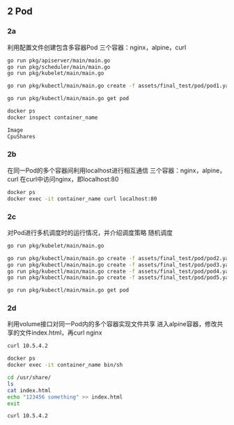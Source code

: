 ## 2   Pod

### 2a
利⽤配置⽂件创建包含多容器Pod
三个容器：nginx，alpine，curl

```bash
go run pkg/apiserver/main/main.go
go run pkg/scheduler/main/main.go
go run pkg/kubelet/main/main.go

go run pkg/kubectl/main/main.go create -f assets/final_test/pod/pod1.yaml

go run pkg/kubectl/main/main.go get pod

docker ps
docker inspect container_name

Image
CpuShares

```

### 2b
在同⼀Pod的多个容器间利⽤localhost进⾏相互通信
三个容器：nginx，alpine，curl
在curl中访问nginx，即localhost:80

```bash
docker ps
docker exec -it container_name curl localhost:80


```

### 2c
对Pod进⾏多机调度时的运⾏情况，并介绍调度策略
随机调度

```bash
go run pkg/kubelet/main/main.go

go run pkg/kubectl/main/main.go create -f assets/final_test/pod/pod2.yaml
go run pkg/kubectl/main/main.go create -f assets/final_test/pod/pod3.yaml
go run pkg/kubectl/main/main.go create -f assets/final_test/pod/pod4.yaml
go run pkg/kubectl/main/main.go create -f assets/final_test/pod/pod5.yaml

go run pkg/kubectl/main/main.go get pod

```

### 2d
利⽤volume接⼝对同⼀Pod内的多个容器实现⽂件共享
进入alpine容器，修改共享的文件index.html，再curl nginx

```bash
curl 10.5.4.2

docker ps
docker exec -it container_name bin/sh

cd /usr/share/
ls
cat index.html
echo "123456 something" >> index.html
exit

curl 10.5.4.2
```